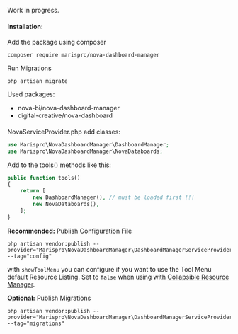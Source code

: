 Work in progress.

#### Installation:

Add the package using composer

`composer require marispro/nova-dashboard-manager`

Run Migrations

`php artisan migrate`

Used packages:
- nova-bi/nova-dashboard-manager
- digital-creative/nova-dashboard
####
NovaServiceProvider.php add classes:
```php
use Marispro\NovaDashboardManager\DashboardManager;
use Marispro\NovaDashboardManager\NovaDataboards;
```
Add to the tools() methods like this:
```php
public function tools()
{
    return [
        new DashboardManager(), // must be loaded first !!!
        new NovaDataboards(),
    ];
}
```

**Recommended:** Publish Configuration File

    php artisan vendor:publish --provider="Marispro\NovaDashboardManager\DashboardManagerServiceProvider" --tag="config"


with `showToolMenu` you can configure if you want to use the Tool Menu default Resource Listing. Set to `false` when using with [Collapsible Resource Manager](https://novapackages.com/packages/digital-creative/collapsible-resource-manager).

    
    
    
**Optional:** Publish Migrations
    
    php artisan vendor:publish --provider="Marispro\NovaDashboardManager\DashboardManagerServiceProvider" --tag="migrations"
